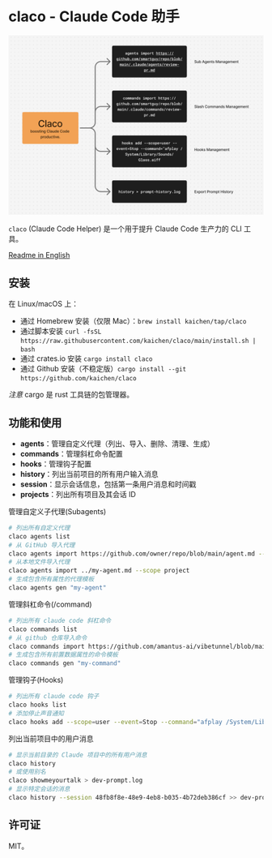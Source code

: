# claco - Claude Code 助手

![cover](assets/cli-showcase-v2.png)

`claco` (Claude Code Helper) 是一个用于提升 Claude Code 生产力的 CLI 工具。

[Readme in English](/README.md)

## 安装

在 Linux/macOS 上：

- 通过 Homebrew 安装（仅限 Mac）：`brew install kaichen/tap/claco`
- 通过脚本安装 `curl -fsSL https://raw.githubusercontent.com/kaichen/claco/main/install.sh | bash`
- 通过 crates.io 安装 `cargo install claco`
- 通过 Github 安装（不稳定版）`cargo install --git https://github.com/kaichen/claco`

*注意* cargo 是 rust 工具链的包管理器。

## 功能和使用

- **agents**：管理自定义代理（列出、导入、删除、清理、生成）
- **commands**：管理斜杠命令配置
- **hooks**：管理钩子配置
- **history**：列出当前项目的所有用户输入消息
- **session**：显示会话信息，包括第一条用户消息和时间戳
- **projects**：列出所有项目及其会话 ID

管理自定义子代理(Subagents)

```bash
# 列出所有自定义代理
claco agents list
# 从 GitHub 导入代理
claco agents import https://github.com/owner/repo/blob/main/agent.md --scope user
# 从本地文件导入代理
claco agents import ../my-agent.md --scope project
# 生成包含所有属性的代理模板
claco agents gen "my-agent"
```

管理斜杠命令(/command)

```bash
# 列出所有 claude code 斜杠命令
claco commands list
# 从 github 仓库导入命令
claco commands import https://github.com/amantus-ai/vibetunnel/blob/main/.claude/commands/review-pr.md
# 生成包含所有前置数据属性的命令模板
claco commands gen "my-command"
```

管理钩子(Hooks)

```bash
# 列出所有 claude code 钩子
claco hooks list
# 添加停止声音通知
claco hooks add --scope=user --event=Stop --command="afplay /System/Library/Sounds/Glass.aiff"
```

列出当前项目中的用户消息

```bash
# 显示当前目录的 Claude 项目中的所有用户消息
claco history
# 或使用别名
claco showmeyourtalk > dev-prompt.log
# 显示特定会话的消息
claco history --session 48fb8f8e-48e9-4eb8-b035-4b72deb386cf >> dev-prompt.log
```

## 许可证

MIT。
